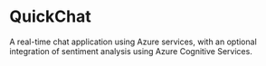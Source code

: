 # QuickChat
А real-time chat application using Azure services, with an optional integration of sentiment analysis using Azure Cognitive Services.
